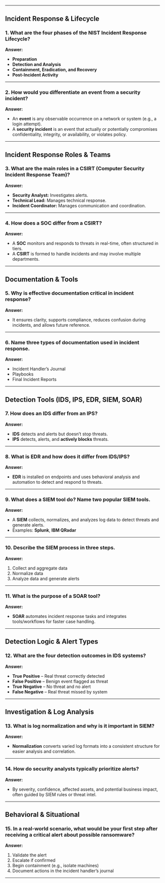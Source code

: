 # 

---

## Incident Response & Lifecycle

### 1. What are the four phases of the NIST Incident Response Lifecycle?
**Answer:**
- **Preparation**
- **Detection and Analysis**
- **Containment, Eradication, and Recovery**
- **Post-Incident Activity**

---

### 2. How would you differentiate an event from a security incident?
**Answer:**
- An **event** is any observable occurrence on a network or system (e.g., a login attempt).
- A **security incident** is an event that actually or potentially compromises confidentiality, integrity, or availability, or violates policy.

---

## Incident Response Roles & Teams

### 3. What are the main roles in a CSIRT (Computer Security Incident Response Team)?
**Answer:**
- **Security Analyst:** Investigates alerts.
- **Technical Lead:** Manages technical response.
- **Incident Coordinator:** Manages communication and coordination.

---

### 4. How does a SOC differ from a CSIRT?
**Answer:**
- A **SOC** monitors and responds to threats in real-time, often structured in tiers.
- A **CSIRT** is formed to handle incidents and may involve multiple departments.

---

## Documentation & Tools

### 5. Why is effective documentation critical in incident response?
**Answer:**
- It ensures clarity, supports compliance, reduces confusion during incidents, and allows future reference.

---

### 6. Name three types of documentation used in incident response.
**Answer:**
- Incident Handler’s Journal
- Playbooks
- Final Incident Reports

---

## Detection Tools (IDS, IPS, EDR, SIEM, SOAR)

### 7. How does an IDS differ from an IPS?
**Answer:**
- **IDS** detects and alerts but doesn’t stop threats.
- **IPS** detects, alerts, and **actively blocks** threats.

---

### 8. What is EDR and how does it differ from IDS/IPS?
**Answer:**
- **EDR** is installed on endpoints and uses behavioral analysis and automation to detect and respond to threats.

---

### 9. What does a SIEM tool do? Name two popular SIEM tools.
**Answer:**
- A **SIEM** collects, normalizes, and analyzes log data to detect threats and generate alerts.
- Examples: **Splunk**, **IBM QRadar**

---

### 10. Describe the SIEM process in three steps.
**Answer:**
1. Collect and aggregate data  
2. Normalize data  
3. Analyze data and generate alerts

---

### 11. What is the purpose of a SOAR tool?
**Answer:**
- **SOAR** automates incident response tasks and integrates tools/workflows for faster case handling.

---

## Detection Logic & Alert Types

### 12. What are the four detection outcomes in IDS systems?
**Answer:**
- **True Positive** – Real threat correctly detected  
- **False Positive** – Benign event flagged as threat  
- **True Negative** – No threat and no alert  
- **False Negative** – Real threat missed by system

---

## Investigation & Log Analysis

### 13. What is log normalization and why is it important in SIEM?
**Answer:**
- **Normalization** converts varied log formats into a consistent structure for easier analysis and correlation.

---

### 14. How do security analysts typically prioritize alerts?
**Answer:**
- By severity, confidence, affected assets, and potential business impact, often guided by SIEM rules or threat intel.

---

## Behavioral & Situational

### 15. In a real-world scenario, what would be your first step after receiving a critical alert about possible ransomware?
**Answer:**
1. Validate the alert  
2. Escalate if confirmed  
3. Begin containment (e.g., isolate machines)  
4. Document actions in the incident handler’s journal

---


